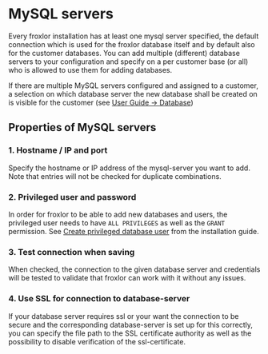 # MySQL servers

Every froxlor installation has at least one mysql server specified, the default connection which is used for the froxlor database itself and by default also for the customer databases. You can add multiple (different) database servers to your configuration and specify on a per customer base (or all) who is allowed to use them for adding databases.

<UiBrowser :src="('/img/frx_mysqlsrv_overview.png')" alt="Admin MySQL server overview"/>

If there are multiple MySQL servers configured and assigned to a customer, a selection on which database server the new database shall be created on is visible for the customer (see [User Guide -> Database](../../../user-guide/databases/))

<UiBrowser :src="('/img/frx_mysqlsrv_new.png')" alt="Add new database with selection of MySQL server"/>

## Properties of MySQL servers

### 1. Hostname / IP and port

Specify the hostname or IP address of the mysql-server you want to add. Note that entries will not be checked for duplicate combinations.

### 2. Privileged user and password

In order for froxlor to be able to add new databases and users, the privileged user needs to have `ALL PRIVILEGES` as well as the `GRANT` permission. See [Create privileged database user](../../../general/installation/tarball.html#_3-create-privileged-database-user) from the installation guide.

### 3. Test connection when saving

When checked, the connection to the given database server and credentials will be tested to validate that froxlor can work with it without any issues.

### 4. Use SSL for connection to database-server

If your database server requires ssl or your want the connection to be secure and the corresponding database-server is set up for this correctly, you can specify the file path to the SSL certificate authority as well as the possibility to disable verification of the ssl-certificate.
